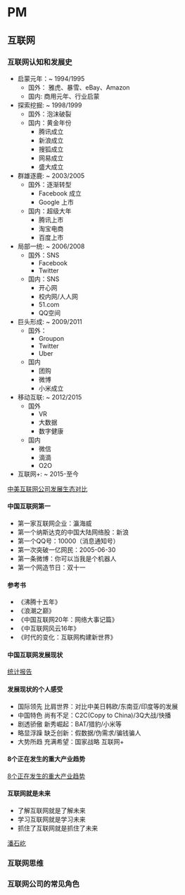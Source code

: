 # PM

## 互联网

### 互联网认知和发展史

- 启蒙元年：~ 1994/1995
  - 国外： 雅虎、暴雪、eBay、Amazon
  - 国内: 商用元年、行业启蒙
- 探索挖掘: ~ 1998/1999
  - 国外：泡沫破裂
  - 国内：黄金年份
    - 腾讯成立
    - 新浪成立
    - 搜狐成立
    - 网易成立
    - 盛大成立
- 群雄逐鹿: ~ 2003/2005
  - 国外：逐渐转型
    - Facebook 成立
    - Google 上市
  - 国内：超级大年
    - 腾讯上市
    - 淘宝电商
    - 百度上市
- 局部一统: ~ 2006/2008
  - 国外：SNS
    - Facebook
    - Twitter
  - 国内：SNS
    - 开心网
    - 校内网/人人网
    - 51.com
    - QQ空间
- 巨头形成: ~ 2009/2011
  - 国外：
    - Groupon
    - Twitter
    - Uber
  - 国内
    - 团购
    - 微博
    - 小米成立
- 移动互联: ~ 2012/2015
  - 国外
    - VR
    - 大数据
    - 数字健康
  - 国内
    - 微信
    - 滴滴
    - O2O
- 互联网+: ~ 2015-至今

[中美互联网公司发展生态对比](./images/network_history.jpg)

#### 中国互联网第一

- 第一家互联网企业：瀛海威
- 第一个纳斯达克的中国大陆网络股：新浪
- 第一个QQ号：10000（消息通知号）
- 第一次突破一亿网民：2005-06-30
- 第一条微博：你可以当我是个机器人
- 第一个网造节日：双十一

#### 参考书

- 《沸腾十五年》
- 《浪潮之巅》
- 《中国互联网20年：网络大事记篇》
- 《中互联网风云16年》
- 《时代的变化：互联网构建新世界》

#### 中国互联网发展现状

[统计报告](./images/qrcode.jpg)

#### 发展现状的个人感受

- 国际领先 比肩世界：对比中美日韩欧/东南亚/印度等的发展
- 中国特色 尚有不足：C2C(Copy to China)/3Q大战/快播
- 剧透骄傲 新秀崛起：BAT/猎豹/小米等
- 略显浮躁 缺乏创新：假数据/伪需求/骗钱骗人
- 大势所趋 充满希望：国家战略 互联网+

#### 8个正在发生的重大产业趋势

[8个正在发生的重大产业趋势](./images/network_category.jpg)

#### 互联网就是未来

- 了解互联网就是了解未来
- 学习互联网就是学习未来
- 抓住了互联网就是抓住了未来

[潘石屹](./images/pansiqi.jpg)

### 互联网思维

### 互联网公司的常见角色